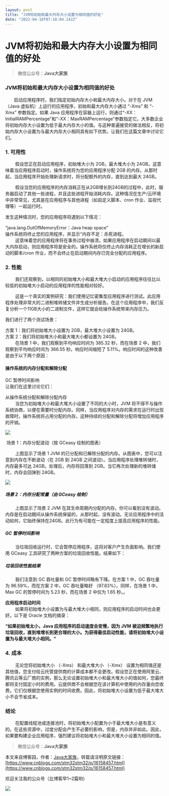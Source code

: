 ```yaml
---
layout: post
title: "JVM将初始和最大内存大小设置为相同值的好处"
date: "2022-04-18T07:18:04.142Z"
---
```

JVM将初始和最大内存大小设置为相同值的好处
======================

> 微信公众号：**Java大家族**

### JVM将初始和最大内存大小设置为相同值的好处

       启动应用程序时，我们指定初始内存大小和最大内存大小。对于在 JVM（Java 虚拟机）上运行的应用程序，初始和最大内存大小通过 “-Xms” 和 “-Xmx” 参数指定。如果 Java 应用程序在容器上运行，则通过“-XX：InitialRAMPercentage”和“-XX：MaxRAMPercentage”参数指定它。大多数企业将初始内存大小设置为低于最大内存大小的值。与这种普遍接受的做法相反，将初始内存大小设置为与最大内存大小相同具有如下优势。让我们在这篇文章中讨论它们。

### 1\. 可用性

        假设您正在启动应用程序，初始堆大小为 2GB，最大堆大小为 24GB。这意味着当应用程序启动时，操作系统将为您的应用程序分配 2GB 的内存。从那时起，当应用程序开始处理新请求时，将分配额外的内存，直到达到最大 24GB。

        假设当您的应用程序的内存消耗正在从2GB增长到24GB的过程中，此时，服务器启动了其他一些进程，并且这些进程开始消耗内存。这种情况在生产/云环境中非常常见，尤其是在应用程序与其他进程（如自定义脚本、cron 作业、监视代理等）一起运行时。

发生这种情况时，您的应用程序将遇到以下情况：

“java.lang.OutOfMemoryError：Java heap space”  
操作系统将终止您的应用程序，并显示“内存不足：杀死进程。  
        这意味着您的应用程序将在事务过程中崩溃。如果应用程序在启动期间以最大内存启动，则应用程序将是安全的。操作系统将仅终止内存消耗正在增长的新启动的脚本/cron 作业，而不会终止在启动期间内存已完全分配的应用程序。

### 2\. 性能

        我们还观察到，以相同的初始堆大小和最大堆大小启动的应用程序往往比以较低的初始堆大小启动的应用程序的性能相对较好。

        这是一个真实的案例研究：我们使用记忆密集型应用程序进行测试。此应用程序处理非常大的二进制堆转储文件并生成分析报告。在这个应用程序中，我们反复分析一个11GB大小的二进制文件，这样它就会给操作系统带来内存压力。

我们进行了两个测试场景：

方案 1：我们将初始堆大小设置为 2GB，最大堆大小设置为 24GB。  
方案 2：我们将初始堆大小和最大堆大小都设置为 24GB。  
        在场景 1 中，我们观察到平均响应时间为 385.32 秒，而在场景 2 中，我们观察到平均响应时间为 366.55 秒。响应时间缩短了 5.11%。响应时间的这种改善是由于以下两个原因：

#### 操作系统的内存分配和解除分配

GC 暂停时间影响  
让我们在这里讨论它们：

从操作系统分配和解除分配内存  
        当您为初始堆大小和最大堆大小设置了不同的大小时，JVM 将不得不与操作系统协商，以便在需要时分配内存。同样，当应用程序对内存的需求在运行时出现故障时，操作系统将占用分配的内存。这种持续的分配和解除分配将增加应用程序的开销。

![](https://img2022.cnblogs.com/blog/864087/202204/864087-20220418101557704-1404632706.png)

 场景 1：内存分配波动（按 GCeasy 绘制的图表）

        上图显示了场景 1 JVM 的已分配和已解除分配的内存。从图表中，您可以注意到内存在不断波动（在 2GB 到 24GB 之间波动）。当应用程序处理堆转储时，内存最多可达 24GB。处理后，内存将回落到 2GB。当它再次处理新的堆转储时，内存会回弹到 24GB。

![](https://img2022.cnblogs.com/blog/864087/202204/864087-20220418101542294-689010910.png)

##### 场景 2：内存分配常量（由 GCeasy 绘制）

        上图显示了场景 2 JVM 在其生命周期内分配的内存。你可以看到没有波动。内存是在启动期间从操作系统保留的，从那时起，没有波动。无论应用程序中的活动如何，它始终保持在24GB。此行为有可能在一定程度上提高应用程序的性能。

##### GC 暂停时间影响

        当垃圾回收运行时，它会暂停应用程序，这将对客户产生负面影响。我们使用 GCeasy 工具研究了两种方案的垃圾回收性能。结果如下：

##### 垃圾回收性能结果

        我们注意到 GC 吞吐量和 GC 暂停时间略有下降。在方案 1 中，GC 吞吐量为 96.59%，而在方案 2 中，GC 吞吐量略好 （97.83%）。同样，在场景 1 中，Max GC 的暂停时间为 5.23 秒，而在场景 2 中仅为 1.65 秒。。

**应用程序启动时间**  
        如果将初始堆大小设置为与最大堆大小相同，则应用程序的启动时间也会更好。以下是 Oracle 文档的摘录：

**“****如果初始堆太小，Java 应用程序的启动速度会变慢，因为 JVM 被迫频繁地执行垃圾回收，直到堆增长到更合理的大小。为获得最佳启动性能，请将初始堆大小设置为与最大堆大小相同。****"**

### 4\. 成本

        无论您将初始堆大小 （-Xms） 和最大堆大小 （-Xmx） 设置为相同值还是其他值，您支付给云托管提供商的计算成本都不会更改。假设您正在使用阿里云、腾讯云等云厂商的实例，那么无论设置初始堆大小和最大堆大小的值如何，您最终都将支付固定小时的费用。云提供商不会根据您在该计算机中使用的内存量向您收费。它们仅根据您使用实例的时间收费。因此，将初始堆大小设置为低于最大堆大小不会节省成本。

### 结论

        在配置线程池或连接池时，将初始堆大小配置为小于最大堆大小是有意义的。在这些资源中，过度分配会产生不必要的影响，但是，内存并非如此。因此，如果要构建企业应用程序，强烈建议将初始堆大小和最大堆大小设置为相同的值。

> 微信公众号：**Java大家族**

本文来自博客园，作者：[Java大家族](https://www.cnblogs.com/stm32stm32/)，转载请注明原文链接：[https://www.cnblogs.com/stm32stm32/p/16158457.html](https://www.cnblogs.com/stm32stm32/p/16158457.html)

欢迎关注我的公众号（比博客早1~2篇哟）

![](https://files-cdn.cnblogs.com/files/stm32stm32/%E5%85%AC%E4%BC%97%E5%8F%B7.bmp)